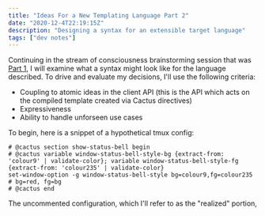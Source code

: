 ```yaml
---
title: "Ideas For a New Templating Language Part 2"
date: "2020-12-4T22:19:15Z"
description: "Designing a syntax for an extensible target language"
tags: ["dev notes"]
---
```


Continuing in the stream of consciousness brainstorming session that was [Part 1](), I will examine what a syntax might look like for the language described. To drive and evaluate
my decisions, I'll use the following criteria:

  * Coupling to atomic ideas in the client API (this is the API which acts on the compiled template created via Cactus directives)
  * Expressiveness
  * Ability to handle unforseen use cases

To begin, here is a snippet of a hypothetical tmux config:
```
# @cactus section show-status-bell begin
# @cactus variable window-status-bell-style-bg {extract-from: 'colour9' | validate-color}; variable window-status-bell-style-fg {extract-from: 'colour235' | validate-color}
set-window-option -g window-status-bell-style bg=colour9,fg=colour235 # bg=red, fg=bg
# @cactus end
```

The uncommented configuration, which I'll refer to as the "realized" portion,
